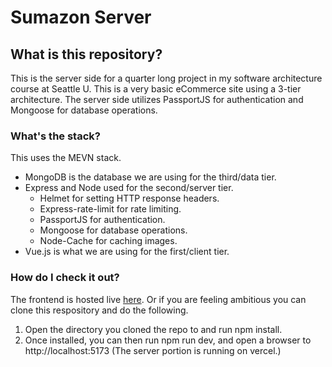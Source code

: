 # Sumazon Server
## What is this repository?
This is the server side for a quarter long project in my software architecture course at Seattle U.  This is a very basic eCommerce site using a 3-tier architecture.  The server side utilizes PassportJS for authentication and Mongoose for database operations. 
### What's the stack?
This uses the MEVN stack.
- MongoDB is the database we are using for the third/data tier.
- Express and Node used for the second/server tier.
	- Helmet for setting HTTP response headers.
	- Express-rate-limit for rate limiting.
	- PassportJS for authentication.
	- Mongoose for database operations.
	- Node-Cache for caching images.
- Vue.js is what we are using for the first/client tier. 
### How do I check it out?
The frontend is hosted live [here](https://sumazon-frontend.vercel.app/). 
Or if you are feeling ambitious you can clone this respository and do the following.
1. Open the directory you cloned the repo to and run npm install.
2. Once installed, you can then run npm run dev, and open a browser to http://localhost:5173 (The server portion is running on vercel.)
